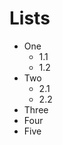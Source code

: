 # Lists

- One
  - 1.1
  - 1.2
- Two
  - 2.1
  - 2.2
- Three
- Four
- Five



<!--

## LISTS (Exercise 4 of 12)  

  Lists are important for structured information. There is nothing hard in  
  the creation of lists in Markdown. Just insert an asterisk (*) or a dash  
  (-) before each item for an unordered list or a number with a dot for an  
  ordered one (e.g., 1., 2., 3.).  

 ### Unordered lists  

  Here is an example of an unordered list:  

     * item1  
     * item2  
     * item3  

  And it will be transformed to something like this:  

   » item1                                                                       
   » item2                                                                       
   » item3                                                                       

  Dashes work as well:  

     - first item with dash  
     - second item with dash  

  Goes to:  

   » first item with dash                                                        
   » second item with dash                                                       

 ### Ordered lists  

  Here is an example of a simple ordered list:  

     1. item1  
     2. item2  
     3. item3  

  Which will be transformed into:  

   1. item1  
   2. item2  
   3. item3  

  As you may see, this notation is very intuitive and readable.  

 ### Nested lists  

  There is nothing hard about making a nested list. Just add a tab, or  
  spaces for nested elements such as:  

     - element 1  
       - element 1.1  
       - element 1.2  
     - element 2  
       - element 2.1  
     - element 3  

  For lists with * and ordered lists it works as well.  

 ## THE CHALLENGE  

  In the new file add a first-level heading with Lists as content.  

  Try to write your own list. Please create a new file and create an  
  unordered list in it:  

   » One   » 1.1                                                                        
           » 1.2                                                                 

   » Two   » 2.1                                                                        
           » 2.2                                                                 

   » Three                                                                       
   » Four                                                                        
   » Five                                                                        



-->
